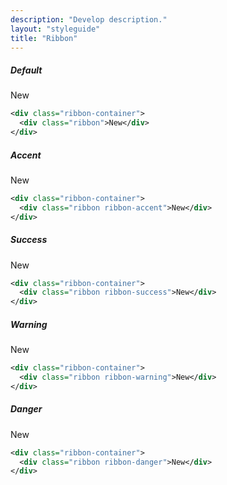 ```yaml
---
description: "Develop description."
layout: "styleguide"
title: "Ribbon"
---
```


##### Default

<div class="demo">
  <div class="box-ws">
    <div class="ribbon-container">
      <div class="ribbon">New</div>
    </div>
  </div>
</div>

```xml
<div class="ribbon-container">
  <div class="ribbon">New</div>
</div>
```

##### Accent

<div class="demo">
  <div class="box-ws">
    <div class="ribbon-container">
      <div class="ribbon ribbon-accent">New</div>
    </div>
  </div>
</div>

```xml
<div class="ribbon-container">
  <div class="ribbon ribbon-accent">New</div>
</div>
```

##### Success

<div class="demo">
  <div class="box-ws">
    <div class="ribbon-container">
      <div class="ribbon ribbon-success">New</div>
    </div>
  </div>
</div>

```xml
<div class="ribbon-container">
  <div class="ribbon ribbon-success">New</div>
</div>
```

##### Warning

<div class="demo">
  <div class="box-ws">
    <div class="ribbon-container">
      <div class="ribbon ribbon-warning">New</div>
    </div>
  </div>
</div>

```xml
<div class="ribbon-container">
  <div class="ribbon ribbon-warning">New</div>
</div>
```

##### Danger

<div class="demo">
  <div class="box-ws">
    <div class="ribbon-container">
      <div class="ribbon ribbon-danger">New</div>
    </div>
  </div>
</div>

```xml
<div class="ribbon-container">
  <div class="ribbon ribbon-danger">New</div>
</div>
```
